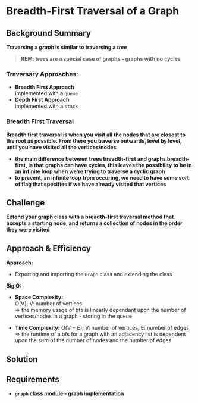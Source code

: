 # Breadth-First Traversal of a Graph

## Background Summary

**Traversing a _graph_ is similar to traversing a _tree_**  

> **REM: trees are a special case of graphs - graphs with no cycles**  

### Traversary Approaches:

- **Breadth First Approach**  
  implemented with a `queue`
- **Depth First Approach**  
  implemented with a `stack`

### Breadth First Traversal

**Breadth first traversal is when you visit all the nodes that are closest to the root as possible. From there you traverse outwards, level by level, until you have visited all the vertices/nodes**

- **the main difference between trees breadth-first and graphs breadth-first, is that graphs can have cycles, this leaves the possibility to be in an infinite loop when we're trying to traverse a cyclic graph**
- **to prevent, an infinite loop from occuring, we need to have some sort of flag that specifies if we have already visited that vertices**

## Challenge

**Extend your graph class with a breadth-first traversal method that accepts a starting node, and returns a collection of nodes in the order they were visited**

## Approach & Efficiency

**Approach:**
- Exporting and importing the `Graph` class and extending the class

**Big O:**
- **Space Complexity:**  
  O(V); V: number of vertices  
  => the memory usage of bfs is linearly dependant upon the number of vertices/nodes in a graph - storing in the queue

- **Time Complexity:**
   O(V + E); V: number of vertices, E: number of edges  
   => the runtime of a bfs for a graph with an adjacency list is dependent upon the sum of the number of nodes and the number of edges


## Solution

## Requirements

- **`graph` class module - graph implementation**
